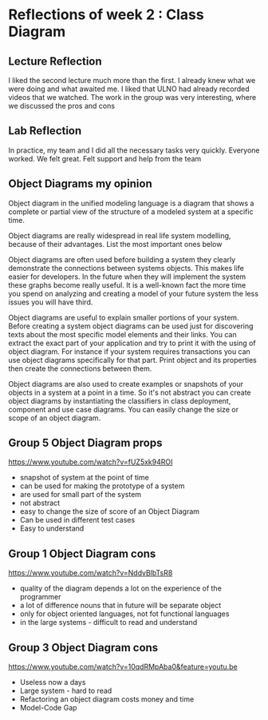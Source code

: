 # Reflections of week 2 : Class Diagram

## Lecture Reflection

I liked the second lecture much more than the first. I already knew what we were doing and what awaited me. I liked that ULNO had already recorded videos that we watched. The work in the group was very interesting, where we discussed the pros and cons

## Lab Reflection
In practice, my team and I did all the necessary tasks very quickly. Everyone worked. We felt great. Felt support and help from the team

## Object Diagrams my opinion

Object diagram in the unified modeling language is a diagram that shows a complete or partial view of the structure of a modeled system at a specific time.

Object diagrams are really widespread in real life system modelling, because of their advantages. List the most important ones below 

Object diagrams are often used before building a system they clearly demonstrate the connections between systems objects. This makes life easier for developers. In the future when they will implement the system these graphs become really useful. It is a well-known fact the more time you spend on analyzing and creating a model of your future system the less issues you will have third.

Object diagrams are useful to explain smaller portions of your system. Before creating a system object diagrams can be used just for discovering texts about the most specific model elements and their links. You can extract the exact part of your application and try to print it with the using of object diagram. For instance if your system requires transactions you can use object diagrams specifically for that part. Print object and its properties then create the connections between them.

Object diagrams are also used to create examples or snapshots of your objects in a system at a point in a time. So it's not abstract you can create object diagrams by instantiating the classifiers in class deployment, component and use case diagrams. You can easily change the size or scope of an object diagram. 


## Group 5 Object Diagram props
https://www.youtube.com/watch?v=fUZ5xk94ROI
- snapshot of system at the point of time
- can be used for making the prototype of a system
- are used for small part of the system
- not abstract
- easy to change the size of score of an Object Diagram
- Can be used in different test cases
- Easy to understand

## Group 1 Object Diagram cons
https://www.youtube.com/watch?v=NddvBlbTsR8
- quality of the diagram depends a lot on the experience of the programmer
- a lot of difference nouns that in future will be separate object
- only for object oriented languages, not fot functional languages
- in the large systems - difficult to read and understand

## Group 3 Object Diagram cons
https://www.youtube.com/watch?v=10qdRMpAba0&feature=youtu.be
- Useless now a days
- Large system - hard to read
- Refactoring an object diagram costs money and time
- Model-Code Gap












